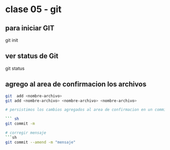 # clase 05 - git 

## para iniciar GIT 

git init 

## ver status de Git 

git status 


## agrego al area de confirmacion los archivos 

```sh 
git  add <nombre-archivo>
git add <nombre-archivo> <nombre-archivo> <nombre-archivo>

# persistimos los cambios agregados al area de confirmacion en un commit 

``` sh 
git commit -m 

# corregir mensaje 
```sh
git commit --amend -m "mensaje"
